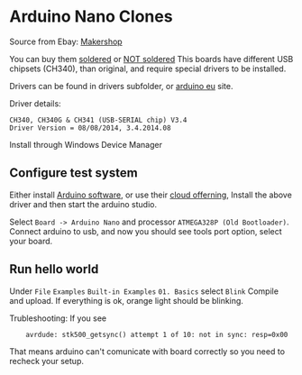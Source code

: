 Arduino Nano Clones
===================

Source from Ebay:
[Makershop][1]



You can buy them [soldered][1] or [NOT soldered][2]
This boards have different USB chipsets (CH340), than original, and require special drivers to be installed.

Drivers can be found in drivers subfolder, or [arduino eu][4] site.

Driver details:

    CH340, CH340G & CH341 (USB-SERIAL chip) V3.4
    Driver Version = 08/08/2014, 3.4.2014.08

Install through Windows Device Manager

Configure test system
---------------------

Either install [Arduino software][5], or use their [cloud offerning][6], Install the above driver
and then start the arduino studio.

Select `Board -> Arduino Nano` and processor `ATMEGA328P (Old Bootloader)`.
Connect arduino to usb, and now you should see tools port option, select your board.



Run hello world
----------------

Under `File` `Examples` `Built-in Examples` `01. Basics` select `Blink`
Compile and upload.
If everything is ok, orange light should be blinking.

Trubleshooting:
If you see
```
    avrdude: stk500_getsync() attempt 1 of 10: not in sync: resp=0x00
```
That means arduino can't comunicate with board correctly so you need to recheck your setup.



[1]: https://www.ebay.de/str/sensusshop
[2]: https://www.ebay.de/itm/Arduino-Nano-Atmega328P-BEREITS-GELOTET-verlotet-fertig-aufgebaut/253638131454?hash=item3b0e02befe:g:2uMAAOSwrpJb4H0C
[3]: https://www.ebay.de/itm/Nano-V3-0-ATmega-328-Board-CH340-USB-Chip-Arduino-Kompatibel/252742123829?hash=item3ad89ac135:g:xCEAAOSwPGtb33e0
[4]: https://www.arduined.eu/ch340-windows-8-driver-download/
[5]: https://www.arduino.cc/en/Main/Software
[6]: https://create.arduino.cc/